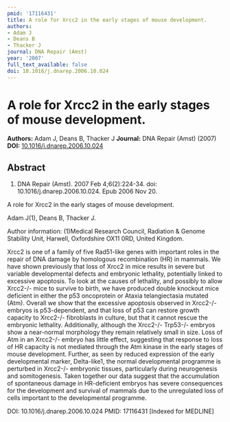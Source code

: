 ```yaml
---
pmid: '17116431'
title: A role for Xrcc2 in the early stages of mouse development.
authors:
- Adam J
- Deans B
- Thacker J
journal: DNA Repair (Amst)
year: '2007'
full_text_available: false
doi: 10.1016/j.dnarep.2006.10.024
---
```


# A role for Xrcc2 in the early stages of mouse development.
**Authors:** Adam J, Deans B, Thacker J
**Journal:** DNA Repair (Amst) (2007)
**DOI:** [10.1016/j.dnarep.2006.10.024](https://doi.org/10.1016/j.dnarep.2006.10.024)

## Abstract

1. DNA Repair (Amst). 2007 Feb 4;6(2):224-34. doi: 10.1016/j.dnarep.2006.10.024. 
Epub 2006 Nov 20.

A role for Xrcc2 in the early stages of mouse development.

Adam J(1), Deans B, Thacker J.

Author information:
(1)Medical Research Council, Radiation & Genome Stability Unit, Harwell, 
Oxfordshire OX11 0RD, United Kingdom.

Xrcc2 is one of a family of five Rad51-like genes with important roles in the 
repair of DNA damage by homologous recombination (HR) in mammals. We have shown 
previously that loss of Xrcc2 in mice results in severe but variable 
developmental defects and embryonic lethality, potentially linked to excessive 
apoptosis. To look at the causes of lethality, and possibly to allow Xrcc2-/- 
mice to survive to birth, we have produced double knockout mice deficient in 
either the p53 oncoprotein or Ataxia telangiectasia mutated (Atm). Overall we 
show that the excessive apoptosis observed in Xrcc2-/- embryos is p53-dependent, 
and that loss of p53 can restore growth capacity to Xrcc2-/- fibroblasts in 
culture, but that it cannot rescue the embryonic lethality. Additionally, 
although the Xrcc2-/- Trp53-/- embryos show a near-normal morphology they remain 
relatively small in size. Loss of Atm in an Xrcc2-/- embryo has little effect, 
suggesting that response to loss of HR capacity is not mediated through the Atm 
kinase in the early stages of mouse development. Further, as seen by reduced 
expression of the early developmental marker, Delta-like1, the normal 
developmental programme is perturbed in Xrcc2-/- embryonic tissues, particularly 
during neurogenesis and somitogenesis. Taken together our data suggest that the 
accumulation of spontaneous damage in HR-deficient embryos has severe 
consequences for the development and survival of mammals due to the unregulated 
loss of cells important to the developmental programme.

DOI: 10.1016/j.dnarep.2006.10.024
PMID: 17116431 [Indexed for MEDLINE]
